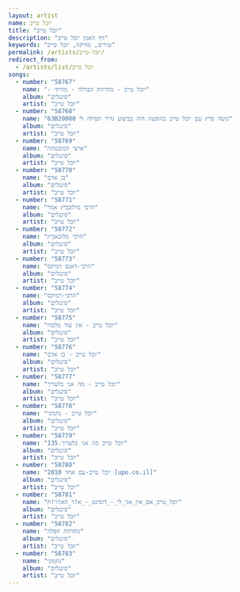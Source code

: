 ```yaml
---
layout: artist
name: יובל טייב
title: "יובל טייב"
description: "דף האמן יובל טייב"
keywords: "שירים, מוזיקה, יובל טייב"
permalink: /artists/יובל-טייב/
redirect_from:
  - /artists/list/יובל טייב
songs:
  - number: "58767"
    name: "- יובל טייב - מחרוזת הבדלה - מזרחי"
    album: "סינגלים"
    artist: "יובל טייב"
  - number: "58768"
    name: "63B20000 משה פרץ עם יובל טייב בהופעה חיה בביצוע נדיר תפילה לי"
    album: "סינגלים"
    artist: "יובל טייב"
  - number: "58769"
    name: "ארצי המובטחת"
    album: "סינגלים"
    artist: "יובל טייב"
  - number: "58770"
    name: "בן אדם"
    album: "סינגלים"
    artist: "יובל טייב"
  - number: "58771"
    name: "הרבי מילובביץ אמר"
    album: "סינגלים"
    artist: "יובל טייב"
  - number: "58772"
    name: "הרבי מלובאביץ"
    album: "סינגלים"
    artist: "יובל טייב"
  - number: "58773"
    name: "הרבי-דאנס רמיקס"
    album: "סינגלים"
    artist: "יובל טייב"
  - number: "58774"
    name: "הרבי-רמיקס"
    album: "סינגלים"
    artist: "יובל טייב"
  - number: "58775"
    name: "יובל טייב - אין עוד מלבדו"
    album: "סינגלים"
    artist: "יובל טייב"
  - number: "58776"
    name: "יובל טייב - בן אדם"
    album: "סינגלים"
    artist: "יובל טייב"
  - number: "58777"
    name: "יובל טייב - מה אני בלעדיך"
    album: "סינגלים"
    artist: "יובל טייב"
  - number: "58778"
    name: "יובל טייב - נחמוני"
    album: "סינגלים"
    artist: "יובל טייב"
  - number: "58779"
    name: "יובל טייב מה אני בלעדיך.135"
    album: "סינגלים"
    artist: "יובל טייב"
  - number: "58780"
    name: "יובל טייב-עם אחד 2010 [upo.co.il]"
    album: "סינגלים"
    artist: "יובל טייב"
  - number: "58781"
    name: "יובל_טייב_אם_אין_אני_לי_-_דוסינט_-_א!ר_הא!ר!ת"
    album: "סינגלים"
    artist: "יובל טייב"
  - number: "58782"
    name: "מחרוזת חפלה"
    album: "סינגלים"
    artist: "יובל טייב"
  - number: "58783"
    name: "נחמוני"
    album: "סינגלים"
    artist: "יובל טייב"
---
```

